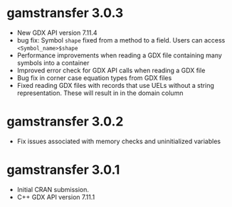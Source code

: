 # gamstransfer 3.0.3

* New GDX API version 7.11.4
* bug fix: Symbol `shape` fixed from a method to a field. Users can access `<Symbol_name>$shape`
* Performance improvements when reading a GDX file containing many symbols into a container
* Improved error check for GDX API calls when reading a GDX file
* Bug fix in corner case equation types from GDX files
* Fixed reading GDX files with records that use UELs without a string representation. These will result in <NA> in the domain column

# gamstransfer 3.0.2

* Fix issues associated with memory checks and uninitialized variables

# gamstransfer 3.0.1

* Initial CRAN submission.
* C++ GDX API version 7.11.1
